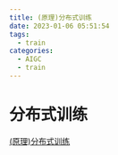 ```yaml
---
title: (原理)分布式训练
date: 2023-01-06 05:51:54
tags:
  - train
categories:
  - AIGC  
  - train
---
```


<p></p>
<!-- more -->


# 分布式训练
[(原理)分布式训练](https://candied-skunk-1ca.notion.site/b23e09b21dee4e7595122d2c5f3943ae?pvs=4)
